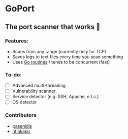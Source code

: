 # GoPort

## The port scanner that works :eyes:

### Features:
- Scans from any range (currently only for TCP)
- Saves logs to text files every time you scan something
- Uses [Go routines](https://golangbot.com/goroutines/) / tends to be concurrent (fast)

### To-do:
- [ ] Advanced multi-threading
- [ ] Vulnerability scanner
- [ ] Service detector (e.g: SSH, Apache, e.t.c.)
- [ ] OS detector

### Contributors
- [pasenidis](https://github.com/pasenidis)
- [ntiakakis](https://github.com/ntiakakis)
